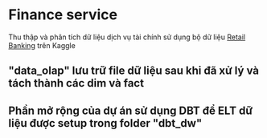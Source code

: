 # Finance service

Thu thập và phân tích dữ liệu dịch vụ tài chính sử dụng bộ dữ liệu [Retail Banking](https://www.kaggle.com/datasets/kabure/retail-bankingdemodata/data?select=completedcard.csv) trên Kaggle

## "data_olap" lưu trữ file dữ liệu sau khi đã xử lý và tách thành các dim và fact


## Phần mở rộng của dự án sử dụng DBT để ELT dữ liệu được setup trong folder "dbt_dw"
